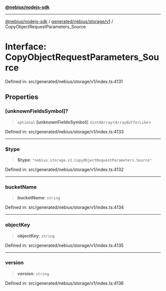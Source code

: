 [**@nebius/nodejs-sdk**](../../../../../README.md)

---

[@nebius/nodejs-sdk](../../../../../README.md) / [generated/nebius/storage/v1](../README.md) / CopyObjectRequestParameters_Source

# Interface: CopyObjectRequestParameters_Source

Defined in: src/generated/nebius/storage/v1/index.ts:4131

## Properties

### \[unknownFieldsSymbol\]?

> `optional` **\[unknownFieldsSymbol\]**: `Uint8Array`\<`ArrayBufferLike`\>

Defined in: src/generated/nebius/storage/v1/index.ts:4133

---

### $type

> **$type**: `"nebius.storage.v1.CopyObjectRequestParameters.Source"`

Defined in: src/generated/nebius/storage/v1/index.ts:4132

---

### bucketName

> **bucketName**: `string`

Defined in: src/generated/nebius/storage/v1/index.ts:4134

---

### objectKey

> **objectKey**: `string`

Defined in: src/generated/nebius/storage/v1/index.ts:4135

---

### version

> **version**: `string`

Defined in: src/generated/nebius/storage/v1/index.ts:4136
